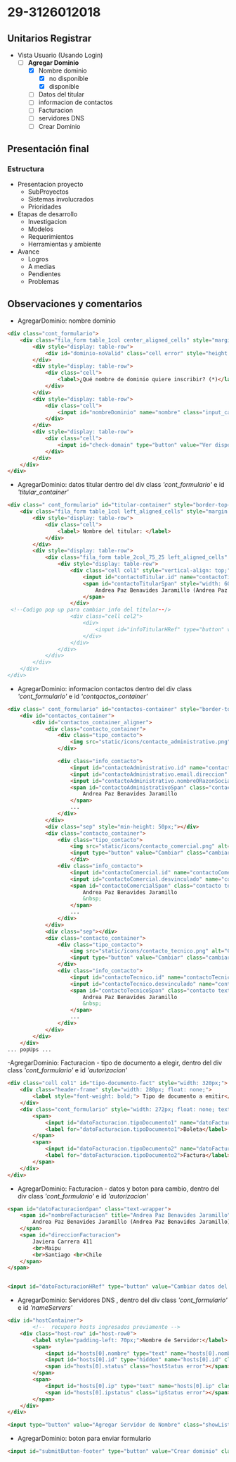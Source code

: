 # 29-3126012018

## Unitarios Registrar
- Vista Usuario (Usando Login)
	- [ ] **Agregar Dominio**
		- [x] Nombre dominio
			- [x] no disponible
			- [x] disponible
		- [ ] Datos del titular
		- [ ] informacion de contactos
		- [ ] Facturacion
		- [ ] servidores DNS
		- [ ] Crear Dominio

## Presentación final
### Estructura
- Presentacion proyecto
	- SubProyectos
	- Sistemas involucrados
	- Prioridades
- Etapas de desarrollo
	- Investigacion
	- Modelos
	- Requerimientos
	- Herramientas y ambiente
- Avance
	- Logros
	- A medias
	- Pendientes
	- Problemas

## Observaciones y comentarios

- AgregarDominio: nombre dominio
```html
<div class="cont_formulario">
	<div class="fila_form table_1col center_aligned_cells" style="margin: 0px auto; padding: 0px; width: 100%;">
		<div style="display: table-row">
			<div id="dominio-noValid" class="cell error" style="height: 15px;">Esta solicitud no puede ser aceptada, porque el dominio está inscrito.<span class="link_action info-revocacion-link" style="padding-left:5px;float:right;">(más información)</span></div>
		</div>
		<div style="display: table-row">
			<div class="cell">
				<label>¿Qué nombre de dominio quiere inscribir? (*)</label>
			</div>
		</div>
		<div style="display: table-row">
			<div class="cell">
				<input id="nombreDominio" name="nombre" class="input_campo nombre_dominio validation-error" style="width: 350px; font-size: 2em; font-weight: normal;" tabindex="1" type="text" value="">
			</div>
		</div>
		<div style="display: table-row">
			<div class="cell">
				<input id="check-domain" type="button" value="Ver disponibilidad" class="showListBtn grayButton">
			</div>
		</div>
	</div>
</div>
```

- AgregarDominio: datos titular dentro del div class _'cont_formulario'_ e id _'titular_container'_
```html
<div class=" cont_formulario" id="titular-container" style="border-top-style: none;">
	<div class="fila_form table_1col left_aligned_cells" style="margin: 0px auto; padding: 0px; width: 100%;">
		<div style="display: table-row">
			<div class="cell">
				<label> Nombre del titular: </label>
			</div>
		</div>
		<div style="display: table-row">
			<div class="fila_form table_2col_75_25 left_aligned_cells" style="margin: 0px auto; padding: 0px; width: 100%;">
				<div style="display: table-row">
					<div class="cell col1" style="vertical-align: top;">
						<input id="contactoTitular.id" name="contactoTitular.id" type="hidden" value="2374863">
						<span id="contactoTitularSpan" style="width: 600px;">
							Andrea Paz Benavides Jaramillo (Andrea Paz Benavides Jaramillo)
						</span>
					</div>
 <!--Codigo pop up para cambiar info del titular--/>
					<div class="cell col2">
						<div>
							<input id="infoTitularHRef" type="button" value="Cambiar información de titular" class="showListBtn grayButton">
						</div>
					</div>
				</div>
			</div>
		</div>
	</div>
</div>
```

- AgregarDominio: informacion contactos dentro del div class _'cont_formulario'_ e id _'contqactos_container'_
```html
<div class=" cont_formulario" id="contactos-container" style="border-top-style: none;">
	<div id="contactos_container">
		<div id="contactos_container_aligner">
			<div class="contacto_container">
				<div class="tipo_contacto">
					<img src="static/icons/contacto_administrativo.png" alt="Contacto administrativo"> Administrativo
				</div>

				<div class="info_contacto">
					<input id="contactoAdministrativo.id" name="contactoAdministrativo.id" type="hidden" value="2374863">
					<input id="contactoAdministrativo.email.direccion" name="contactoAdministrativo.email.direccion" type="hidden" value="andrea.benavidesj@gmail.com">
					<input id="contactoAdministrativo.nombreORazonSocial" name="contactoAdministrativo.nombreORazonSocial" type="hidden" value="Andrea Paz Benavides Jaramillo">
					<span id="contactoAdministrativoSpan" class="contacto text-wrapper link_action">
						Andrea Paz Benavides Jaramillo
					</span>
					...
				</div>
			</div>
			<div class="sep" style="min-height: 50px;"></div>
			<div class="contacto_container">
				<div class="tipo_contacto">
					<img src="static/icons/contacto_comercial.png" alt="Contacto comercial"> Comercial
					<input type="button" value="Cambiar" class="cambiar_info_contacto link_invita_contacto comercial showListBtn grayButton">
					</div>
				<div class="info_contacto">
					<input id="contactoComercial.id" name="contactoComercial.id" type="hidden" value="2374863">
					<input id="contactoComercial.desvinculado" name="contactoComercial.desvinculado" type="hidden" value="false">
					<span id="contactoComercialSpan" class="contacto text-wrapper link_action">
						Andrea Paz Benavides Jaramillo
						&nbsp;
					</span>
					...
				</div>
			</div>
			<div class="sep"></div>
			<div class="contacto_container">
				<div class="tipo_contacto">
					<img src="static/icons/contacto_tecnico.png" alt="Contacto técnico"> Técnico
					<input type="button" value="Cambiar" class="cambiar_info_contacto link_invita_contacto tecnico showListBtn grayButton">
				</div>
				<div class="info_contacto">
					<input id="contactoTecnico.id" name="contactoTecnico.id" type="hidden" value="2374863">
					<input id="contactoTecnico.desvinculado" name="contactoTecnico.desvinculado" type="hidden" value="false">
					<span id="contactoTecnicoSpan" class="contacto text-wrapper link_action">
						Andrea Paz Benavides Jaramillo
						&nbsp;
					</span>
					...
				</div>
			</div>
		</div>
	</div>
... popUps ...
```

-AgregarDominio: Facturacion - tipo de documento a elegir, dentro del div class _'cont_formulario'_ e id _'autorizacion'_
```html
<div class="cell col1" id="tipo-documento-fact" style="width: 320px;">
	<div class="header-frame" style="width: 280px; float: none;">
		<label style="font-weight: bold;"> Tipo de documento a emitir</label>
	</div>
	<div class="cont_formulario" style="width: 272px; float: none; text-align: center;">
		<span>
			<input id="datoFacturacion.tipoDocumento1" name="datoFacturacion.tipoDocumento" class="datoFacturacion.tipoDocumento" style="font-weight: bold;" tabindex="1" type="radio" value="BOLETA">
			<label for="datoFacturacion.tipoDocumento1">Boleta</label>
		</span>
		<span>
			<input id="datoFacturacion.tipoDocumento2" name="datoFacturacion.tipoDocumento" class="datoFacturacion.tipoDocumento" style="font-weight: bold;" tabindex="1" type="radio" value="FACTURA">
			<label for="datoFacturacion.tipoDocumento2">Factura</label>
		</span>
	</div>
</div>
```

- AgregarDominio: Facturacion - datos y boton para cambio, dentro del div class _'cont_formulario'_ e id _'autorizacion'_
```html
<span id="datoFacturacionSpan" class="text-wrapper">
	<span id="nombreFacturacion" title="Andrea Paz Benavides Jaramillo" style="width :470px;">
		Andrea Paz Benavides Jaramillo (Andrea Paz Benavides Jaramillo)
	</span>
	<span id="direccionFacturacion">
		Javiera Carrera 411	
		<br>Maipu
		<br>Santiago <br>Chile
	</span>
</span>


<input id="datoFacturacionHRef" type="button" value="Cambiar datos del documento comercial a emitir" class="showListBtn grayButton">
```

- AgregarDominio: Servidores DNS , dentro del div class _'cont_formulario'_ e id _'nameServers'_
```html
<div id="hostContainer">
		<!--  recupero hosts ingresados previamente -->	
	<div class="host-row" id="host-row0">
		<label style="padding-left: 70px;">Nombre de Servidor:</label>
		<span>
			<input id="hosts[0].nombre" type="text" name="hosts[0].nombre" class="hostName input_campo">
			<input id="hosts[0].id" type="hidden" name="hosts[0].id" class="hostId">
			<span id="hosts[0].status" class="hostStatus error"></span>
		</span>
		<span>
			<input id="hosts[0].ip" type="text" name="hosts[0].ip" class="hostIp NoGlue" disabled="">
			<span id="hosts[0].ipstatus" class="ipStatus error"></span>
		</span>
	</div>
</div>

<input type="button" value="Agregar Servidor de Nombre" class="showListBtn grayButton" onclick="addRowServidores();">
```

- AgregarDominio: boton para enviar formulario
```html
<input id="submitButton-footer" type="button" value="Crear dominio" class="showListBtn submitButton">
```